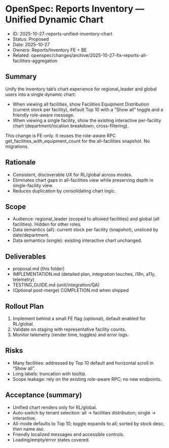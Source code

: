 # OpenSpec: Reports Inventory — Unified Dynamic Chart

- ID: 2025-10-27-reports-unified-inventory-chart
- Status: Proposed
- Date: 2025-10-27
- Owners: Reports/Inventory FE + BE
- Related: openspec/changes/archive/2025-10-27-fix-reports-all-facilities-aggregation

## Summary
Unify the Inventory tab’s chart experience for regional_leader and global users into a single dynamic chart:
- When viewing all facilities, show Facilities Equipment Distribution (current stock per facility), default Top 10 with a “Show all” toggle and a friendly role-aware message.
- When viewing a single facility, show the existing interactive per-facility chart (department/location breakdown, cross-filtering).

This change is FE-only. It reuses the role-aware RPC get_facilities_with_equipment_count for the all-facilities snapshot. No migrations.

## Rationale
- Consistent, discoverable UX for RL/global across modes.
- Eliminates chart gaps in all-facilities view while preserving depth in single-facility view.
- Reduces duplication by consolidating chart logic.

## Scope
- Audience: regional_leader (scoped to allowed facilities) and global (all facilities). Hidden for other roles.
- Data semantics (all): current stock per facility (snapshot), unsliced by date/department.
- Data semantics (single): existing interactive chart unchanged.

## Deliverables
- proposal.md (this folder)
- IMPLEMENTATION.md (detailed plan, integration touches, i18n, a11y, telemetry)
- TESTING_GUIDE.md (unit/integration/QA)
- (Optional post-merge) COMPLETION.md when shipped

## Rollout Plan
1) Implement behind a small FE flag (optional), default enabled for RL/global.
2) Validate on staging with representative facility counts.
3) Monitor telemetry (render time, toggles) and error logs.

## Risks
- Many facilities: addressed by Top 10 default and horizontal scroll in “Show all”.
- Long labels: truncation with tooltip.
- Scope leakage: rely on the existing role-aware RPC; no new endpoints.

## Acceptance (summary)
- Unified chart renders only for RL/global.
- Auto-switch by tenant selection: all → facilities distribution; single → interactive.
- All-mode defaults to Top 10; toggle expands to all; sorted by stock desc, then name asc.
- Friendly localized messages and accessible controls.
- Loading/empty/error states covered.
